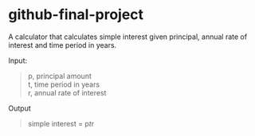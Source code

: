 # github-final-project

A calculator that calculates simple interest given principal, annual rate of interest and time period in years.  

Input:  
   >p, principal amount  
   >t, time period in years  
   >r, annual rate of interest  

Output  
   >simple interest = p*t*r
